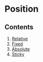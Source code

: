 # Position

## Contents
1. [Relative](Relative)
2. [Fixed](Fixed)
3. [Absolute](Absolute)
4. [Sticky](Sticky)
